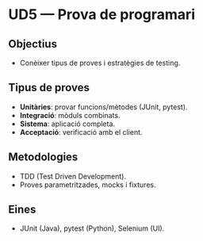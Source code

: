 # UD5 — Prova de programari

## Objectius
- Conèixer tipus de proves i estratègies de testing.

## Tipus de proves
- **Unitàries**: provar funcions/mètodes (JUnit, pytest).
- **Integració**: mòduls combinats.
- **Sistema**: aplicació completa.
- **Acceptació**: verificació amb el client.

## Metodologies
- TDD (Test Driven Development).
- Proves parametritzades, mocks i fixtures.

## Eines
- JUnit (Java), pytest (Python), Selenium (UI).
